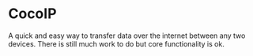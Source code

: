 # CocoIP
A quick and easy way to transfer data over the internet between any two devices. 
There is still much work to do but core functionality is ok.
